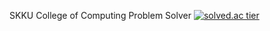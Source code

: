 SKKU College of Computing
Problem Solver
[![solved.ac tier](http://mazassumnida.wtf/api/generate_badge?boj=st42597)](https://solved.ac/st42597)
